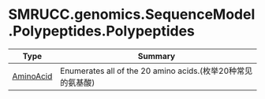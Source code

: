 ﻿
# SMRUCC.genomics.SequenceModel.Polypeptides.Polypeptides

|Type|Summary|
|----|-------|
|[AminoAcid](./AminoAcid.md)|Enumerates all of the 20 amino acids.(枚举20种常见的氨基酸)|

